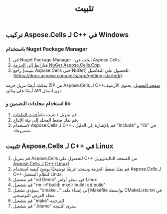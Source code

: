 ﻿---
title: تثبيت
type: docs
weight: 40
url: /ar/cpp/installation/
---
## **تركيب Aspose.Cells لـ C++ في Windows**
### **باستخدام Nuget Package Manager**
1. في Nuget Package Manager ، ابحث عن Aspose.Cells.
 1. هنا[رابط إلى الحزمة NuGet Aspose.Cells.Cpp](https://www.nuget.org/packages/Aspose.Cells.Cpp).
1. راجع [تثبيت Aspose Cells حتى NuGet] للحصول على التفاصيل. (https://docs.aspose.com/cells/cpp/getting-started/).

يمكنك أيضًا تنزيل حزمة ZIP من Aspose.Cells لـ C++[صفحة التحميل](https://downloads.aspose.com/cells/cpp/). يحتوي الأرشيف أيضًا على وثائق API دون اتصال.
### **استخدام مجلدات التضمين و lib**
1.  قم بتنزيل / تثبيت ملف[أحدث الملفات](https://downloads.aspose.com/cells/cpp/).
1. قم بفك ضغط المجلد إلى بيئة الإنتاج.
1. لاستخدام Aspose.Cells لـ C++ ، قم بالإشارة إلى الدليل "Include" و "lib" في مشروعك.

## **تثبيت Aspose.Cells لـ C++ في Linux**
1.  قم بتنزيل Aspose.Cells للحصول على C++ من الصفحة التالية:[تنزيل Aspose.Cells لـ C++ (Linux)](https://downloads.aspose.com/cells/cpp)
2. قم بفك ضغط الحزمة وستجد عرضًا توضيحيًا يوضح كيفية استخدام Aspose.Cells لـ C++ لنظام التشغيل Linux.
3. قم بتشغيل "cd Demo" في سطر أوامر Linux
4. قم بتشغيل "rm -rf build؛ mkdir build؛ cd build"
5. سيؤدي تشغيل "cmake .." إلى إنشاء ملف Makefile بواسطة CMakeLists.txt في مجلد العرض التوضيحي
6. قم بتشغيل "make" للترجمة
 7. قم بتشغيل "./demo" سترى النتيجة
